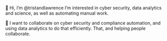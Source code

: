👋 Hi, I’m @tristandlawrence
I’m interested in cyber security, data analytics and science, as well as automating manual work.

💞️ I want to collaborate on cyber security and compliance automation, and using data analytics to do that efficiently. That, and helping people collaborate.

<!---
tristandlawrence/tristandlawrence is a ✨ special ✨ repository because its `README.md` (this file) appears on your GitHub profile.
You can click the Preview link to take a look at your changes.
--->
